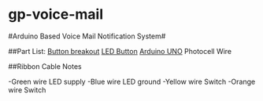 gp-voice-mail
=============

#Arduino Based Voice Mail Notification System#

##Part List:
	[Button breakout](https://www.sparkfun.com/products/10467)
	[LED Button](https://www.sparkfun.com/products/10442)
	[Arduino UNO](https://www.sparkfun.com/products/11224)
	Photocell
	Wire
	
	

##Ribbon Cable Notes

-Green wire LED supply
-Blue wire LED ground
-Yellow wire Switch
-Orange wire Switch
